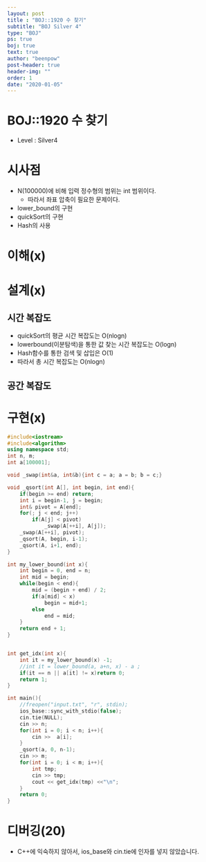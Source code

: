```yaml
---
layout: post
title : "BOJ::1920 수 찾기"
subtitle: "BOJ Silver 4"
type: "BOJ"
ps: true
boj: true
text: true
author: "beenpow"
post-header: true
header-img: ""
order: 1
date: "2020-01-05"
---
```


# BOJ::1920 수 찾기
[BOJ]:<https://www.acmicpc.net/problem/1920>
- Level : Silver4

# 시사점

- N(100000)에 비해 입력 정수형의 범위는 int 범위이다.
  - 따라서 좌표 압축이 필요한 문제이다.
- lower_bound의 구현
- quickSort의 구현
- Hash의 사용

# 이해(x)

# 설계(x)

## 시간 복잡도

- quickSort의 평균 시간 복잡도는 O(nlogn)
- lowerbound(이분탐색)을 통한 값 찾는 시간 복잡도는 O(logn)
- Hash함수를 통한 검색 및 삽입은 O(1)
- 따라서 총 시간 복잡도는 O(nlogn)

## 공간 복잡도

# 구현(x)

```cpp
#include<iostream>
#include<algorithm>
using namespace std;
int n, m;
int a[100001];

void _swap(int&a, int&b){int c = a; a = b; b = c;}

void _qsort(int A[], int begin, int end){
    if(begin >= end) return;
    int i = begin-1, j = begin;
    int& pivot = A[end];
    for(; j < end; j++)
        if(A[j] < pivot)
            _swap(A[++i], A[j]);
    _swap(A[++i], pivot);
    _qsort(A, begin, i-1);
    _qsort(A, i+1, end);
}

int my_lower_bound(int x){
    int begin = 0, end = n;
    int mid = begin;
    while(begin < end){
        mid = (begin + end) / 2;
        if(a[mid] < x)
            begin = mid+1;
        else
            end = mid;
    }
    return end + 1;
}


int get_idx(int x){
    int it = my_lower_bound(x) -1;
    //int it = lower_bound(a, a+n, x) - a ;
    if(it == n || a[it] != x)return 0;
    return 1;
}

int main(){
    //freopen("input.txt", "r", stdin);
    ios_base::sync_with_stdio(false);
    cin.tie(NULL);
    cin >> n;
    for(int i = 0; i < n; i++){
        cin >>  a[i];
    }
    _qsort(a, 0, n-1);
    cin >> m;
    for(int i = 0; i < m; i++){
        int tmp;
        cin >> tmp;
        cout << get_idx(tmp) <<"\n";
    }
    return 0;
}

```

# 디버깅(20)

- C++에 익숙하지 않아서, ios_base와 cin.tie에 인자를 넣지 않았습니다.
